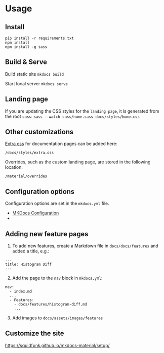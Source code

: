 # Usage

## Install
```
pip install -r requirements.txt
npm install 
npm install -g sass
```

## Build & Serve

Build static site
`mkdocs build`

Start local server 
`mkdocs serve`

## Landing page

If you are updating the CSS styles for the `landing page`, it is generated from the root `sass`:
`sass --watch sass/home.sass docs/styles/home.css`

## Other customizations

[Extra css](https://www.mkdocs.org/user-guide/customizing-your-theme/) for documentation pages can be added here:

```
/docs/styles/extra.css
```

Overrides, such as the custom landing page, are stored in the following location:

```
/material/overrides

```

## Configuration options
Configuration options are set in the `mkdocs.yml` file. 
- [MKDocs Configuration](https://www.mkdocs.org/user-guide/configuration/)
- 


## Adding new feature pages
1. To add new features, create a Markdown file in `docs/docs/features` and added a title, e.g.:

```
---
title: Histogram Diff
---
```

2. Add the page to the `nav` block in `mkdocs,yml`:

```
nav:
  - index.md
  ...
  - Features:
    - docs/features/histogram-diff.md
    ...
```

3. Add images to `docs/assets/images/features`


## Customize the site
https://squidfunk.github.io/mkdocs-material/setup/





